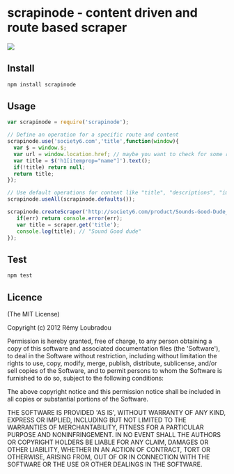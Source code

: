 # scrapinode - content driven and route based scraper

[![](https://api.travis-ci.org/lbdremy/scrapinode.png)](http://travis-ci.org/#!/lbdremy/scrapinode)

## Install

```sh
npm install scrapinode
```

## Usage

```js
var scrapinode = require('scrapinode');

// Define an operation for a specific route and content
scrapinode.use('society6.com','title',function(window){
  var $ = window.$;
  var url = window.location.href; // maybe you want to check for some reasons
  var title = $('h1[itemprop="name"]').text();
  if(!title) return null;
  return title;
});

// Use default operations for content like "title", "descriptions", "images", "videos"
scrapinode.useAll(scrapinode.defaults());

scrapinode.createScraper('http://society6.com/product/Sounds-Good-Dude_T-shirt',function(err,scraper){
   if(err) return console.error(err);
   var title = scraper.get('title');
   console.log(title); // "Sound Good dude"
});
```

## Test

```sh
npm test
```

## Licence

(The MIT License)

Copyright (c) 2012 Rémy Loubradou

Permission is hereby granted, free of charge, to any person obtaining a copy of this software and associated documentation files (the 'Software'), to deal in the Software without restriction, including without limitation the rights to use, copy, modify, merge, publish, distribute, sublicense, and/or sell copies of the Software, and to permit persons to whom the Software is furnished to do so, subject to the following conditions:

The above copyright notice and this permission notice shall be included in all copies or substantial portions of the Software.

THE SOFTWARE IS PROVIDED 'AS IS', WITHOUT WARRANTY OF ANY KIND, EXPRESS OR IMPLIED, INCLUDING BUT NOT LIMITED TO THE WARRANTIES OF MERCHANTABILITY, FITNESS FOR A PARTICULAR PURPOSE AND NONINFRINGEMENT. IN NO EVENT SHALL THE AUTHORS OR COPYRIGHT HOLDERS BE LIABLE FOR ANY CLAIM, DAMAGES OR OTHER LIABILITY, WHETHER IN AN ACTION OF CONTRACT, TORT OR OTHERWISE, ARISING FROM, OUT OF OR IN CONNECTION WITH THE SOFTWARE OR THE USE OR OTHER DEALINGS IN THE SOFTWARE.
